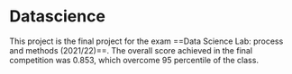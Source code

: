 # Datascience
This project is the final project for the exam ==Data Science Lab: process and methods (2021/22)==. The overall score achieved in the final competition was 0.853, which overcome 95 percentile of the class.
